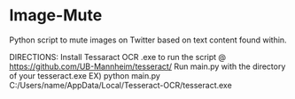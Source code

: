# Image-Mute
Python script to mute images on Twitter based on text content found within. 

DIRECTIONS:
Install Tessaract OCR .exe to run the script @ https://github.com/UB-Mannheim/tesseract/
Run main.py with the directory of your tesseract.exe
EX) python main.py C:/Users/name/AppData/Local/Tesseract-OCR/tesseract.exe
